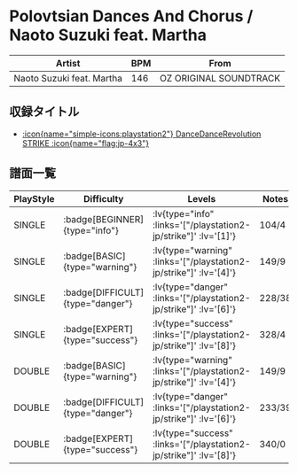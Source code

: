 # Polovtsian Dances And Chorus / Naoto Suzuki feat. Martha

|Artist|BPM|From|
|------|---|----|
|Naoto Suzuki feat. Martha|146|OZ ORIGINAL SOUNDTRACK|

## 収録タイトル

- [ :icon{name="simple-icons:playstation2"} DanceDanceRevolution STRIKE :icon{name="flag:jp-4x3"} ](/playstation2-jp/strike)

## 譜面一覧

|PlayStyle|Difficulty|Levels|Notes|Movie|
|---------|----------|------|-----|-----|
|SINGLE| :badge[BEGINNER]{type="info"} | :lv{type="info" :links='["/playstation2-jp/strike"]' :lv='[1]'} |104/4||
|SINGLE| :badge[BASIC]{type="warning"} | :lv{type="warning" :links='["/playstation2-jp/strike"]' :lv='[4]'} |149/9||
|SINGLE| :badge[DIFFICULT]{type="danger"} | :lv{type="danger" :links='["/playstation2-jp/strike"]' :lv='[6]'} |228/38||
|SINGLE| :badge[EXPERT]{type="success"} | :lv{type="success" :links='["/playstation2-jp/strike"]' :lv='[8]'} |328/4||
|DOUBLE| :badge[BASIC]{type="warning"} | :lv{type="warning" :links='["/playstation2-jp/strike"]' :lv='[4]'} |149/9||
|DOUBLE| :badge[DIFFICULT]{type="danger"} | :lv{type="danger" :links='["/playstation2-jp/strike"]' :lv='[6]'} |233/39||
|DOUBLE| :badge[EXPERT]{type="success"} | :lv{type="success" :links='["/playstation2-jp/strike"]' :lv='[8]'} |340/0||
